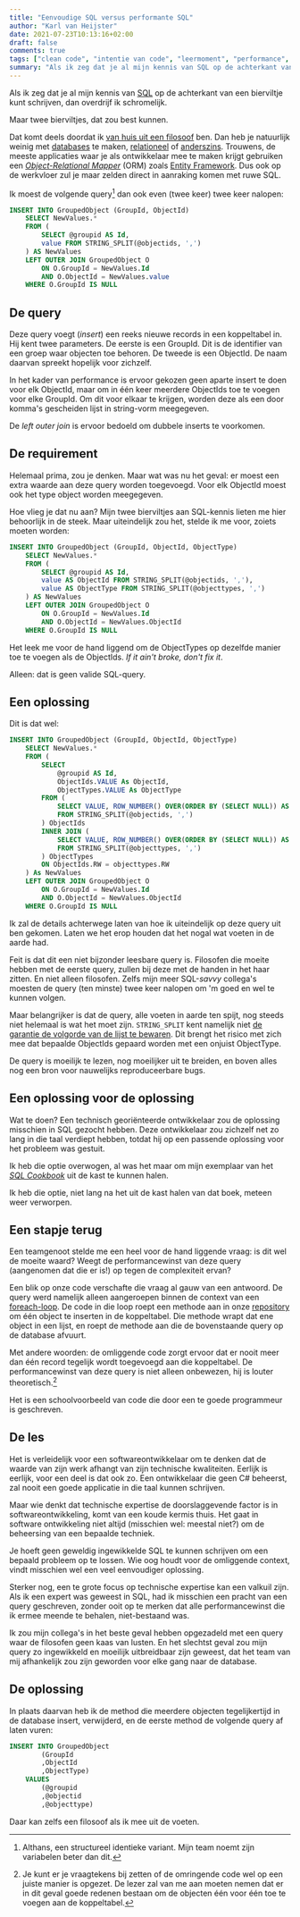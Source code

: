 ```yaml
---
title: "Eenvoudige SQL versus performante SQL"
author: "Karl van Heijster"
date: 2021-07-23T10:13:16+02:00
draft: false
comments: true
tags: ["clean code", "intentie van code", "leermoment", "performance", "SQL"]
summary: "Als ik zeg dat je al mijn kennis van SQL op de achterkant van een bierviltje kunt schrijven, dan overdrijf ik schromelijk. Maar twee bierviltjes, dat zou best kunnen. Toen ik onlangs de taak had een prachtig performante SQL-query uit te breiden, had dat nogal wat voeten in de aarde."
---
```


Als ik zeg dat je al mijn kennis van [SQL](https://en.wikipedia.org/wiki/SQL) op de achterkant van een bierviltje kunt schrijven, dan overdrijf ik schromelijk.


Maar twee bierviltjes, dat zou best kunnen.


Dat komt deels doordat ik [van huis uit een filosoof](/blog/21/07/mijn-loopbaanwending) ben. Dan heb je natuurlijk weinig met [databases](https://en.wikipedia.org/wiki/Database) te maken, [relationeel](https://en.wikipedia.org/wiki/Relational_database) of [anderszins](https://en.wikipedia.org/wiki/NoSQL). Trouwens, de meeste applicaties waar je als ontwikkelaar mee te maken krijgt gebruiken een [*Object-Relational Mapper*](https://en.wikipedia.org/wiki/Object%E2%80%93relational_mapping) (ORM) zoals [Entity Framework](https://docs.microsoft.com/en-us/ef/). Dus ook op de werkvloer zul je maar zelden direct in aanraking komen met ruwe SQL.


Ik moest de volgende query[^1] dan ook even (twee keer) twee keer nalopen:


```sql
INSERT INTO GroupedObject (GroupId, ObjectId)
    SELECT NewValues.*
    FROM (
        SELECT @groupid AS Id,
        value FROM STRING_SPLIT(@objectids, ',')
    ) AS NewValues
    LEFT OUTER JOIN GroupedObject O
        ON O.GroupId = NewValues.Id
        AND O.ObjectId = NewValues.value
    WHERE O.GroupId IS NULL
```


## De query


Deze query voegt (*insert*) een reeks nieuwe records in een koppeltabel in. Hij kent twee parameters. De eerste is een GroupId. Dit is de identifier van een groep waar objecten toe behoren. De tweede is een ObjectId. De naam daarvan spreekt hopelijk voor zichzelf. 


In het kader van performance is ervoor gekozen geen aparte insert te doen voor elk ObjectId, maar om in één keer meerdere ObjectIds toe te voegen voor elke GroupId. Om dit voor elkaar te krijgen, worden deze als een door komma's gescheiden lijst in string-vorm meegegeven. 


De *left outer join* is ervoor bedoeld om dubbele inserts te voorkomen.


## De requirement


Helemaal prima, zou je denken. Maar wat was nu het geval: er moest een extra waarde aan deze query worden toegevoegd. Voor elk ObjectId moest ook het type object worden meegegeven.


Hoe vlieg je dat nu aan? Mijn twee bierviltjes aan SQL-kennis lieten me hier behoorlijk in de steek. Maar uiteindelijk zou het, stelde ik me voor, zoiets moeten worden:


```sql
INSERT INTO GroupedObject (GroupId, ObjectId, ObjectType)
    SELECT NewValues.*
    FROM (
        SELECT @groupid AS Id,
        value AS ObjectId FROM STRING_SPLIT(@objectids, ','),
        value AS ObjectType FROM STRING_SPLIT(@objecttypes, ',')
    ) AS NewValues
    LEFT OUTER JOIN GroupedObject O
        ON O.GroupId = NewValues.Id
        AND O.ObjectId = NewValues.ObjectId
    WHERE O.GroupId IS NULL
``` 


Het leek me voor de hand liggend om de ObjectTypes op dezelfde manier toe te voegen als de ObjectIds. *If it ain't broke, don't fix it*.


Alleen: dat is geen valide SQL-query. 


## Een oplossing


Dit is dat wel:


```sql
INSERT INTO GroupedObject (GroupId, ObjectId, ObjectType)
    SELECT NewValues.*
    FROM (
        SELECT
            @groupid AS Id,
            ObjectIds.VALUE As ObjectId,
            ObjectTypes.VALUE As ObjectType
        FROM (
            SELECT VALUE, ROW_NUMBER() OVER(ORDER BY (SELECT NULL)) AS RW
            FROM STRING_SPLIT(@objectids, ',')
        ) ObjectIds
        INNER JOIN (
            SELECT VALUE, ROW_NUMBER() OVER(ORDER BY (SELECT NULL)) AS RW
            FROM STRING_SPLIT(@objecttypes, ',')
        ) ObjectTypes
        ON ObjectIds.RW = objecttypes.RW
    ) As NewValues
    LEFT OUTER JOIN GroupedObject O
        ON O.GroupId = NewValues.Id
        AND O.ObjectId = NewValues.ObjectId
    WHERE O.GroupId IS NULL
``` 


Ik zal de details achterwege laten van hoe ik uiteindelijk op deze query uit ben gekomen. Laten we het erop houden dat het nogal wat voeten in de aarde had.


Feit is dat dit een niet bijzonder leesbare query is. Filosofen die moeite hebben met de eerste query, zullen bij deze met de handen in het haar zitten. En niet alleen filosofen. Zelfs mijn meer SQL-*savvy* collega's moesten de query (ten minste) twee keer nalopen om 'm goed en wel te kunnen volgen.


Maar belangrijker is dat de query, alle voeten in aarde ten spijt, nog steeds niet helemaal is wat het moet zijn. `STRING_SPLIT` kent namelijk niet [de garantie de volgorde van de lijst te bewaren](https://www.sqlservercentral.com/articles/an-overview-of-string_split). Dit brengt het risico met zich mee dat bepaalde ObjectIds gepaard worden met een onjuist ObjectType. 


De query is moeilijk te lezen, nog moeilijker uit te breiden, en boven alles nog een bron voor nauwelijks reproduceerbare bugs.


## Een oplossing voor de oplossing


Wat te doen? Een technisch georiënteerde ontwikkelaar zou de oplossing misschien in SQL gezocht hebben. Deze ontwikkelaar zou zichzelf net zo lang in die taal verdiept hebben, totdat hij op een passende oplossing voor het probleem was gestuit. 


Ik heb die optie overwogen, al was het maar om mijn exemplaar van het [*SQL Cookbook*](https://www.oreilly.com/library/view/sql-cookbook-2nd/9781492077435/) uit de kast te kunnen halen. 


Ik heb die optie, niet lang na het uit de kast halen van dat boek, meteen weer verworpen.


## Een stapje terug


Een teamgenoot stelde me een heel voor de hand liggende vraag: is dit wel de moeite waard? Weegt de performancewinst van deze query (aangenomen dat die er is!) op tegen de complexiteit ervan?


Een blik op onze code verschafte die vraag al gauw van een antwoord. De query werd namelijk alleen aangeroepen binnen de context van een [foreach-loop](https://docs.microsoft.com/en-us/dotnet/csharp/language-reference/statements/iteration-statements#the-foreach-statement). De code in die loop roept een methode aan in onze [repository](https://docs.microsoft.com/en-us/aspnet/mvc/overview/older-versions/getting-started-with-ef-5-using-mvc-4/implementing-the-repository-and-unit-of-work-patterns-in-an-asp-net-mvc-application#the-repository-and-unit-of-work-patterns) om één object te inserten in de koppeltabel. Die methode wrapt dat ene object in een lijst, en roept de methode aan die de bovenstaande query op de database afvuurt.


Met andere woorden: de omliggende code zorgt ervoor dat er nooit meer dan één record tegelijk wordt toegevoegd aan die koppeltabel. De performancewinst van deze query is niet alleen onbewezen, hij is louter theoretisch.[^2]


Het is een schoolvoorbeeld van code die door een te goede programmeur is geschreven.


## De les


Het is verleidelijk voor een softwareontwikkelaar om te denken dat de waarde van zijn werk afhangt van zijn technische kwaliteiten. Eerlijk is eerlijk, voor een deel is dat ook zo. Een ontwikkelaar die geen C# beheerst, zal nooit een goede applicatie in die taal kunnen schrijven.


Maar wie denkt dat technische expertise de doorslaggevende factor is in softwareontwikkeling, komt van een koude kermis thuis. Het gaat in software ontwikkeling niet altijd (misschien wel: meestal niet?) om de beheersing van een bepaalde techniek. 


Je hoeft geen geweldig ingewikkelde SQL te kunnen schrijven om een bepaald probleem op te lossen. Wie oog houdt voor de omliggende context, vindt misschien wel een veel eenvoudiger oplossing.


Sterker nog, een te grote focus op technische expertise kan een valkuil zijn. Als ik een expert was geweest in SQL, had ik misschien een pracht van een query geschreven, zonder ooit op te merken dat alle performancewinst die ik ermee meende te behalen, niet-bestaand was. 


Ik zou mijn collega's in het beste geval hebben opgezadeld met een query waar de filosofen geen kaas van lusten. En het slechtst geval zou mijn query zo ingewikkeld en moeilijk uitbreidbaar zijn geweest, dat het team van mij afhankelijk zou zijn geworden voor elke gang naar de database.


## De oplossing


In plaats daarvan heb ik de method die meerdere objecten tegelijkertijd in de database insert, verwijderd, en de eerste method de volgende query af laten vuren:


```sql
INSERT INTO GroupedObject
        (GroupId
        ,ObjectId
        ,ObjectType)
    VALUES
        (@groupid
        ,@objectid
        ,@objecttype)
```


Daar kan zelfs een filosoof als ik mee uit de voeten.


[^1]: Althans, een structureel identieke variant. Mijn team noemt zijn variabelen beter dan dit.


[^2]: Je kunt er je vraagtekens bij zetten of de omringende code wel op een juiste manier is opgezet. De lezer zal van me aan moeten nemen dat er in dit geval goede redenen bestaan om de objecten één voor één toe te voegen aan de koppeltabel.
